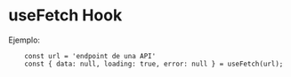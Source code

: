 # useFetch Hook

Ejemplo:
```
    const url = 'endpoint de una API'
    const { data: null, loading: true, error: null } = useFetch(url);
```